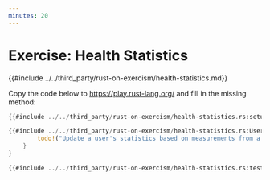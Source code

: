 ```yaml
---
minutes: 20
---
```


# Exercise: Health Statistics

{{#include ../../third_party/rust-on-exercism/health-statistics.md}}

Copy the code below to <https://play.rust-lang.org/> and fill in the missing
method:

```rust
{{#include ../../third_party/rust-on-exercism/health-statistics.rs:setup}}

{{#include ../../third_party/rust-on-exercism/health-statistics.rs:User_visit_doctor}}
        todo!("Update a user's statistics based on measurements from a visit to the doctor")
    }
}

{{#include ../../third_party/rust-on-exercism/health-statistics.rs:tests}}
```

